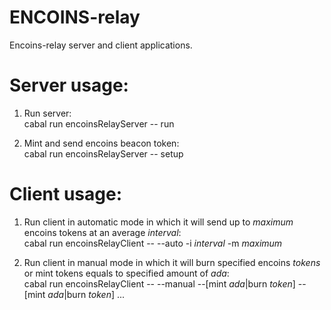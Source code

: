 # ENCOINS-relay

Encoins-relay server and client applications.

# Server usage:

1. Run server:</br>
cabal run encoinsRelayServer -- run

2. Mint and send encoins beacon token:</br>
cabal run encoinsRelayServer -- setup

# Client usage:

1. Run client in automatic mode in which it will send up to *maximum* encoins tokens at an average *interval*:</br>
cabal run encoinsRelayClient -- --auto -i *interval* -m *maximum*

2. Run client in manual mode in which it will burn specified encoins *tokens* or mint tokens equals to specified amount of *ada*:</br>
cabal run encoinsRelayClient -- --manual --[mint *ada*|burn *token*] --[mint *ada*|burn *token*] ...
